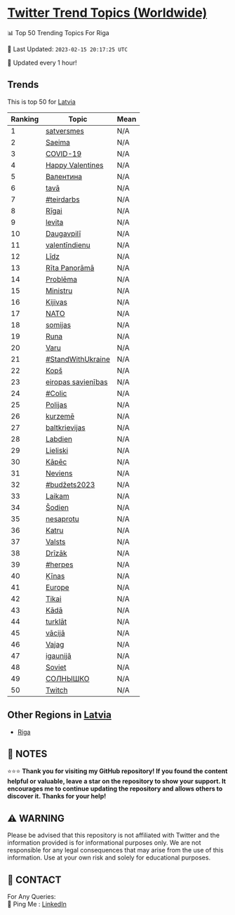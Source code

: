 [Twitter Trend Topics (Worldwide)](https://github.com/ErcinDedeoglu/Twitter-Trend-Topics)
==========


📊 Top 50 Trending Topics For Riga

📆 Last Updated: `2023-02-15 20:17:25 UTC`

🔧 Updated every 1 hour!


## Trends

This is top 50 for [Latvia](</Latvia>)

| Ranking | Topic | Mean |
| ------- | ------------ | ------------ |
| 1 | [satversmes](http://twitter.com/search?q=satversmes) | N/A |
| 2 | [Saeima](http://twitter.com/search?q=Saeima) | N/A |
| 3 | [COVID-19](http://twitter.com/search?q=COVID-19) | N/A |
| 4 | [Happy Valentines](http://twitter.com/search?q=Happy+Valentines) | N/A |
| 5 | [Валентина](http://twitter.com/search?q=%d0%92%d0%b0%d0%bb%d0%b5%d0%bd%d1%82%d0%b8%d0%bd%d0%b0) | N/A |
| 6 | [tavā](http://twitter.com/search?q=tav%c4%81) | N/A |
| 7 | [#teirdarbs](http://twitter.com/search?q=%23teirdarbs) | N/A |
| 8 | [Rīgai](http://twitter.com/search?q=R%c4%abgai) | N/A |
| 9 | [levita](http://twitter.com/search?q=levita) | N/A |
| 10 | [Daugavpilī](http://twitter.com/search?q=Daugavpil%c4%ab) | N/A |
| 11 | [valentīndienu](http://twitter.com/search?q=valent%c4%abndienu) | N/A |
| 12 | [Līdz](http://twitter.com/search?q=L%c4%abdz) | N/A |
| 13 | [Rīta Panorāmā](http://twitter.com/search?q=R%c4%abta+Panor%c4%81m%c4%81) | N/A |
| 14 | [Problēma](http://twitter.com/search?q=Probl%c4%93ma) | N/A |
| 15 | [Ministru](http://twitter.com/search?q=Ministru) | N/A |
| 16 | [Kijivas](http://twitter.com/search?q=Kijivas) | N/A |
| 17 | [NATO](http://twitter.com/search?q=NATO) | N/A |
| 18 | [somijas](http://twitter.com/search?q=somijas) | N/A |
| 19 | [Runa](http://twitter.com/search?q=Runa) | N/A |
| 20 | [Varu](http://twitter.com/search?q=Varu) | N/A |
| 21 | [#StandWithUkraine](http://twitter.com/search?q=%23StandWithUkraine) | N/A |
| 22 | [Kopš](http://twitter.com/search?q=Kop%c5%a1) | N/A |
| 23 | [eiropas savienības](http://twitter.com/search?q=eiropas+savien%c4%abbas) | N/A |
| 24 | [#Colic](http://twitter.com/search?q=%23Colic) | N/A |
| 25 | [Polijas](http://twitter.com/search?q=Polijas) | N/A |
| 26 | [kurzemē](http://twitter.com/search?q=kurzem%c4%93) | N/A |
| 27 | [baltkrievijas](http://twitter.com/search?q=baltkrievijas) | N/A |
| 28 | [Labdien](http://twitter.com/search?q=Labdien) | N/A |
| 29 | [Lieliski](http://twitter.com/search?q=Lieliski) | N/A |
| 30 | [Kāpēc](http://twitter.com/search?q=K%c4%81p%c4%93c) | N/A |
| 31 | [Neviens](http://twitter.com/search?q=Neviens) | N/A |
| 32 | [#budžets2023](http://twitter.com/search?q=%23bud%c5%beets2023) | N/A |
| 33 | [Laikam](http://twitter.com/search?q=Laikam) | N/A |
| 34 | [Šodien](http://twitter.com/search?q=%c5%a0odien) | N/A |
| 35 | [nesaprotu](http://twitter.com/search?q=nesaprotu) | N/A |
| 36 | [Katru](http://twitter.com/search?q=Katru) | N/A |
| 37 | [Valsts](http://twitter.com/search?q=Valsts) | N/A |
| 38 | [Drīzāk](http://twitter.com/search?q=Dr%c4%abz%c4%81k) | N/A |
| 39 | [#herpes](http://twitter.com/search?q=%23herpes) | N/A |
| 40 | [Ķīnas](http://twitter.com/search?q=%c4%b6%c4%abnas) | N/A |
| 41 | [Europe](http://twitter.com/search?q=Europe) | N/A |
| 42 | [Tikai](http://twitter.com/search?q=Tikai) | N/A |
| 43 | [Kādā](http://twitter.com/search?q=K%c4%81d%c4%81) | N/A |
| 44 | [turklāt](http://twitter.com/search?q=turkl%c4%81t) | N/A |
| 45 | [vācijā](http://twitter.com/search?q=v%c4%81cij%c4%81) | N/A |
| 46 | [Vajag](http://twitter.com/search?q=Vajag) | N/A |
| 47 | [igaunijā](http://twitter.com/search?q=igaunij%c4%81) | N/A |
| 48 | [Soviet](http://twitter.com/search?q=Soviet) | N/A |
| 49 | [СОЛНЫШКО](http://twitter.com/search?q=%d0%a1%d0%9e%d0%9b%d0%9d%d0%ab%d0%a8%d0%9a%d0%9e) | N/A |
| 50 | [Twitch](http://twitter.com/search?q=Twitch) | N/A |



## Other Regions in [Latvia](</Latvia>)

* [Riga](</Latvia/Riga.md>)



## 📝 NOTES

⭐⭐⭐ **Thank you for visiting my GitHub repository! If you found the content helpful or valuable, leave a star on the repository to show your support. It encourages me to continue updating the repository and allows others to discover it. Thanks for your help!**


## ⚠️ WARNING

Please be advised that this repository is not affiliated with Twitter and the information provided is for informational purposes only. We are not responsible for any legal consequences that may arise from the use of this information. Use at your own risk and solely for educational purposes.


## 📨 CONTACT

 For Any Queries:  
            🏓 Ping Me : [LinkedIn](https://www.linkedin.com/in/ercindedeoglu/)

